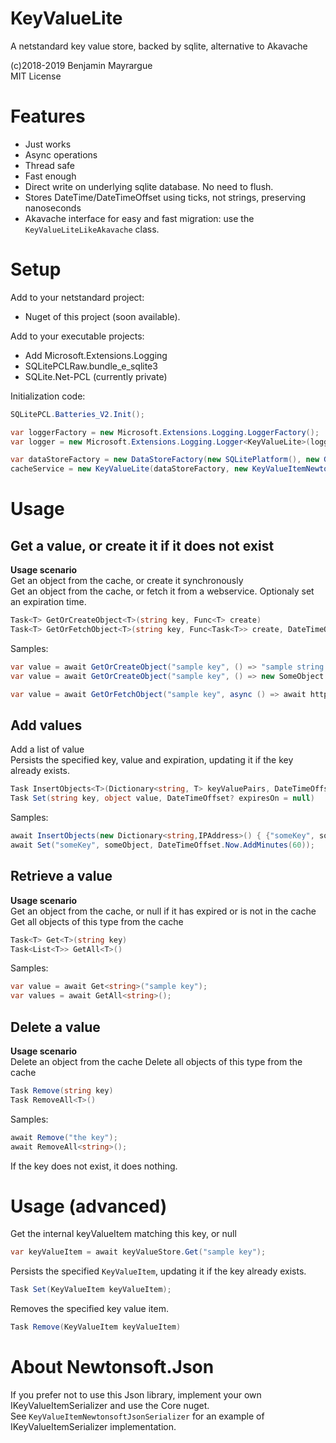 # KeyValueLite

A netstandard key value store, backed by sqlite, alternative to Akavache

(c)2018-2019 Benjamin Mayrargue  
MIT License  

# Features

* Just works
* Async operations
* Thread safe
* Fast enough
* Direct write on underlying sqlite database. No need to flush.
* Stores DateTime/DateTimeOffset using ticks, not strings, preserving nanoseconds
* Akavache interface for easy and fast migration: use the `KeyValueLiteLikeAkavache` class.

# Setup

Add to your netstandard project:
* Nuget of this project (soon available).

Add to your executable projects:
* Add Microsoft.Extensions.Logging
* SQLitePCLRaw.bundle_e_sqlite3
* SQLite.Net-PCL (currently private)

Initialization code:

```csharp
SQLitePCL.Batteries_V2.Init();

var loggerFactory = new Microsoft.Extensions.Logging.LoggerFactory();
var logger = new Microsoft.Extensions.Logging.Logger<KeyValueLite>(loggerFactory);

var dataStoreFactory = new DataStoreFactory(new SQLitePlatform(), new GenericPlatformService());
cacheService = new KeyValueLite(dataStoreFactory, new KeyValueItemNewtonsoftJsonSerializer(), logger);
```

# Usage

## Get a value, or create it if it does not exist
**Usage scenario**   
Get an object from the cache, or create it synchronously  
Get an object from the cache, or fetch it from a webservice. Optionaly set an expiration time.

```csharp
Task<T> GetOrCreateObject<T>(string key, Func<T> create)
Task<T> GetOrFetchObject<T>(string key, Func<Task<T>> create, DateTimeOffset? expiresOn = null)
```


Samples:
```csharp
var value = await GetOrCreateObject("sample key", () => "sample string value")
var value = await GetOrCreateObject("sample key", () => new SomeObject { SomeProperty = 12 })

var value = await GetOrFetchObject("sample key", async () => await httpClient.GetAync("https://happy/api/method"));
```

## Add values
Add a list of value  
Persists the specified key, value and expiration, updating it if the key already exists.

```csharp
Task InsertObjects<T>(Dictionary<string, T> keyValuePairs, DateTimeOffset? expiresOn = null)
Task Set(string key, object value, DateTimeOffset? expiresOn = null)
```

Samples:
```csharp
await InsertObjects(new Dictionary<string,IPAddress>() { {"someKey", someIp}, {"someKey2", someIp2} }, DateTimeOffset.Now.AddDays(1));
await Set("someKey", someObject, DateTimeOffset.Now.AddMinutes(60));
```

## Retrieve a value
**Usage scenario**   
Get an object from the cache, or null if it has expired or is not in the cache  
Get all objects of this type from the cache

```csharp
Task<T> Get<T>(string key)
Task<List<T>> GetAll<T>()
```

Samples:
```csharp
var value = await Get<string>("sample key");
var values = await GetAll<string>();
```


## Delete a value
**Usage scenario**   
Delete an object from the cache
Delete all objects of this type from the cache  

```csharp
Task Remove(string key)
Task RemoveAll<T>()
```

Samples:
```csharp
await Remove("the key");
await RemoveAll<string>();
```

If the key does not exist, it does nothing.




# Usage (advanced)
Get the internal keyValueItem matching this key, or null
```csharp
var keyValueItem = await keyValueStore.Get("sample key");
```

Persists the specified `KeyValueItem`, updating it if the key already exists.
```csharp
Task Set(KeyValueItem keyValueItem);
```

Removes the specified key value item.
```csharp
Task Remove(KeyValueItem keyValueItem)
```


# About Newtonsoft.Json

If you prefer not to use this Json library, implement your own IKeyValueItemSerializer and use the Core nuget.  
See `KeyValueItemNewtonsoftJsonSerializer` for an example of IKeyValueItemSerializer implementation.
